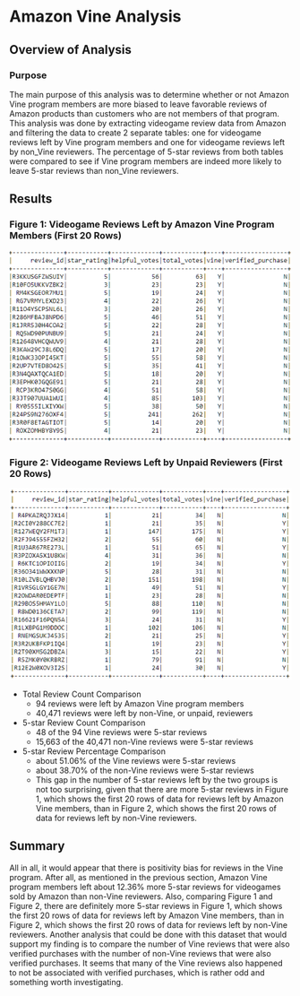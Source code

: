 # Amazon Vine Analysis

## Overview of Analysis

### Purpose
The main purpose of this analysis was to determine whether or not Amazon Vine program members are more biased to leave favorable reviews of Amazon products than customers who are not members of that program. This analysis was done by extracting videogame review data from Amazon and filtering the data to create 2 separate tables: one for videogame reviews left by Vine program members and one for videogame reviews left by non_Vine reviewers. The percentage of 5-star reviews from both tables were compared to see if Vine program members are indeed more likely to leave 5-star reviews than non_Vine reviewers.

## Results

### Figure 1: Videogame Reviews Left by Amazon Vine Program Members (First 20 Rows)
![](https://github.com/HannaKim4673/Amazon_Vine_Analysis/blob/main/Images%20for%20readme/figure%201.png)

### Figure 2: Videogame Reviews Left by Unpaid Reviewers (First 20 Rows)
![](https://github.com/HannaKim4673/Amazon_Vine_Analysis/blob/main/Images%20for%20readme/figure%202.png)

- Total Review Count Comparison
  - 94 reviews were left by Amazon Vine program members
  - 40,471 reviews were left by non-Vine, or unpaid, reviewers
- 5-star Review Count Comparison
  - 48 of the 94 Vine reviews were 5-star reviews
  - 15,663 of the 40,471 non-Vine reviews were 5-star reviews
- 5-star Review Percentage Comparison
  - about 51.06% of the Vine reviews were 5-star reviews
  - about 38.70% of the non-Vine reviews were 5-star reviews
  - This gap in the number of 5-star reviews left by the two groups is not too surprising, given that there are more 5-star reviews in Figure 1, which shows the first 20 rows of data for reviews left by Amazon Vine members, than in Figure 2, which shows the first 20 rows of data for reviews left by non-Vine reviewers.

## Summary
All in all, it would appear that there is positivity bias for reviews in the Vine program. After all, as mentioned in the previous section, Amazon Vine program members left about 12.36% more 5-star reviews for videogames sold by Amazon than non-Vine reviewers. Also, comparing Figure 1 and Figure 2, there are definitely more 5-star reviews in Figure 1, which shows the first 20 rows of data for reviews left by Amazon Vine members, than in Figure 2, which shows the first 20 rows of data for reviews left by non-Vine reviewers. Another analysis that could be done with this dataset that would support my finding is to compare the number of Vine reviews that were also verified purchases with the number of non-Vine reviews that were also verified purchases. It seems that many of the Vine reviews also happened to not be associated with verified purchases, which is rather odd and something worth investigating.
